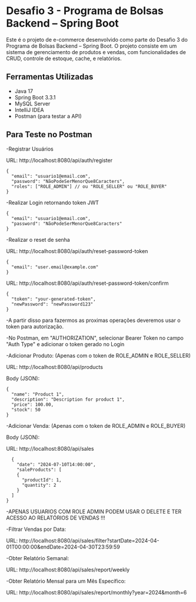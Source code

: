 # Desafio 3 - Programa de Bolsas Backend – Spring Boot

Este é o projeto de e-commerce desenvolvido como parte do Desafio 3 do Programa de Bolsas Backend – Spring Boot. 
O projeto consiste em um sistema de gerenciamento de produtos e vendas, com funcionalidades de CRUD, controle de estoque, cache, e relatórios.

## Ferramentas Utilizadas

- Java 17
- Spring Boot 3.3.1
- MySQL Server
- IntelliJ IDEA 
- Postman (para testar a API)

## Para Teste no Postman

-Registrar Usuários

URL: http://localhost:8080/api/auth/register

    {
      "email": "usuario1@email.com", 
      "password": "NãoPodeSerMenorQue8Caracters",
      "roles": ["ROLE_ADMIN"] // ou "ROLE_SELLER" ou "ROLE_BUYER"
    }
    
-Realizar Login retornando token JWT

    {
      "email": "usuario1@email.com",
      "password": "NãoPodeSerMenorQue8Caracters"
    }

-Realizar o reset de senha

URL: http://localhost:8080/api/auth/reset-password-token

    {
      "email": "user.email@example.com"
    }
  
URL: http://localhost:8080/api/auth/reset-password-token/confirm
  
    {
      "token": "your-generated-token",
      "newPassword": "newPassword123"
    }

-A partir disso para fazermos as proximas operações deveremos usar o token para autorização.

-No Postman, em "AUTHORIZATION", selecionar Bearer Token no campo "Auth Type" e adicionar o token gerado no Login

-Adicionar Produto: (Apenas com o token de ROLE_ADMIN e ROLE_SELLER)

URL: http://localhost:8080/api/products

Body (JSON):

    {
      "name": "Product 1",
      "description": "Description for product 1",
      "price": 100.00,
      "stock": 50
    }

-Adicionar Venda: (Apenas com o token de ROLE_ADMIN e ROLE_BUYER)

Body (JSON):

URL: http://localhost:8080/api/sales

      {
        "date": "2024-07-10T14:00:00",
        "saleProducts": [
        {
          "productId": 1,
          "quantity": 2
        }
      ]
    }
    
-APENAS USUARIOS COM ROLE ADMIN PODEM USAR O DELETE E TER ACESSO AO RELATÓRIOS DE VENDAS !!!

-Filtrar Vendas por Data:

URL: http://localhost:8080/api/sales/filter?startDate=2024-04-01T00:00:00&endDate=2024-04-30T23:59:59

-Obter Relatório Semanal: 

URL: http://localhost:8080/api/sales/report/weekly

-Obter Relatório Mensal para um Mês Específico:

URL: http://localhost:8080/api/sales/report/monthly?year=2024&month=6
